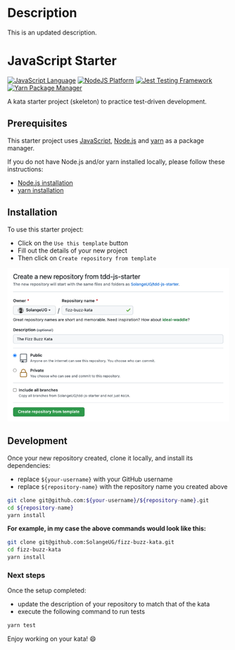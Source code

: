 # Description

This is an updated description.

# JavaScript Starter

[![JavaScript Language](https://img.shields.io/badge/language-JavaScript-F7DF1E.svg?logo=JavaScript)][1]
[![NodeJS Platform](https://img.shields.io/badge/platform-NodeJS-339933.svg?logo=Node.js)][2]
[![Jest Testing Framework](https://img.shields.io/badge/testing%20framework-Jest-C21325.svg?logo=Jest)][3]
[![Yarn Package Manager](https://img.shields.io/badge/package%20manager-Yarn-2C8EBB.svg?logo=Yarn)][4]

A kata starter project (skeleton) to practice test-driven development.

## Prerequisites

This starter project uses [JavaScript][1], [Node.js][2] and [yarn][4] as a package manager.

If you do not have Node.js and/or yarn installed locally, please follow these instructions:

- [Node.js installation][5]
- [yarn installation][6]

## Installation

To use this starter project:

- Click on the `Use this template` button
- Fill out the details of your new project
- Then click on `Create repository from template`

![Create repository from template](./docs/create-from-template.png)

## Development

Once your new repository created, clone it locally, and install its dependencies:

- replace `${your-username}` with your GitHub username
- replace `${repository-name}` with the repository name you created above

```bash
git clone git@github.com:${your-username}/${repository-name}.git
cd ${repository-name}
yarn install
```

**For example, in my case the above commands would look like this:**

```bash
git clone git@github.com:SolangeUG/fizz-buzz-kata.git
cd fizz-buzz-kata
yarn install
```

### Next steps

Once the setup completed:

- update the description of your repository to match that of the kata
- execute the following command to run tests

```bash
yarn test
```

Enjoy working on your kata! :smile:

[1]: https://www.javascript.com/
[2]: https://nodejs.org/en/
[3]: https://jestjs.io/
[4]: https://classic.yarnpkg.com/en/
[5]: https://nodejs.org/en/download/
[6]: https://classic.yarnpkg.com/en/docs/install
